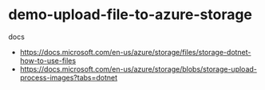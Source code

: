 # demo-upload-file-to-azure-storage
docs
  - https://docs.microsoft.com/en-us/azure/storage/files/storage-dotnet-how-to-use-files
  - https://docs.microsoft.com/en-us/azure/storage/blobs/storage-upload-process-images?tabs=dotnet
